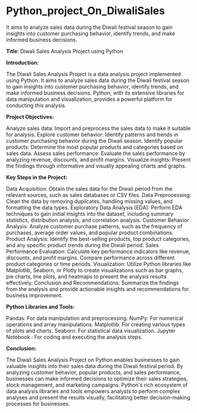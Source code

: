 # Python_project_On_DiwaliSales
 It aims to analyze sales data during the Diwali festival season to gain insights into customer purchasing behavior, identify trends, and make informed business decisions. 

**Title**: Diwali Sales Analysis Project using Python

**Introduction:**

The Diwali Sales Analysis Project is a data analysis project implemented using Python. It aims to analyze sales data during the Diwali festival season to gain insights into customer purchasing behavior, identify trends, and make informed business decisions. Python, with its extensive libraries for data manipulation and visualization, provides a powerful platform for conducting this analysis.

**Project Objectives:**

Analyze sales data: Import and preprocess the sales data to make it suitable for analysis.
Explore customer behavior: Identify patterns and trends in customer purchasing behavior during the Diwali season.
Identify popular products: Determine the most popular products and categories based on sales data.
Assess sales performance: Evaluate the sales performance by analyzing revenue, discounts, and profit margins.
Visualize insights: Present the findings through informative and visually appealing charts and graphs.

**Key Steps in the Project:**

Data Acquisition: Obtain the sales data for the Diwali period from the relevant sources, such as sales databases or CSV files.
Data Preprocessing: Clean the data by removing duplicates, handling missing values, and formatting the data types.
Exploratory Data Analysis (EDA): Perform EDA techniques to gain initial insights into the dataset, including summary statistics, distribution analysis, and correlation analysis.
Customer Behavior Analysis: Analyze customer purchase patterns, such as the frequency of purchases, average order values, and popular product combinations.
Product Analysis: Identify the best-selling products, top product categories, and any specific product trends during the Diwali period.
Sales Performance Evaluation: Calculate key performance indicators like revenue, discounts, and profit margins. Compare performance across different product categories or time periods.
Visualization: Utilize Python libraries like Matplotlib, Seaborn, or Plotly to create visualizations such as bar graphs, pie charts, line plots, and heatmaps to present the analysis results effectively.
Conclusion and Recommendations: Summarize the findings from the analysis and provide actionable insights and recommendations for business improvement.

**Python Libraries and Tools:**

Pandas: For data manipulation and preprocessing.
NumPy: For numerical operations and array manipulations.
Matplotlib: For creating various types of plots and charts.
Seaborn: For statistical data visualization.
Jupyter Notebook : For coding and executing the analysis steps.

**Conclusion:**

The Diwali Sales Analysis Project on Python enables businesses to gain valuable insights into their sales data during the Diwali festival period. By analyzing customer behavior, popular products, and sales performance, businesses can make informed decisions to optimize their sales strategies, stock management, and marketing campaigns. Python's rich ecosystem of data analysis libraries and tools empowers analysts to perform complex analyses and present the results visually, facilitating better decision-making processes for businesses.
